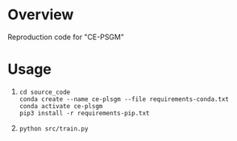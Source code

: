 # Overview
Reproduction code for "CE-PSGM"

# Usage
1. ```
   cd source_code
   conda create --name ce-plsgm --file requirements-conda.txt
   conda activate ce-plsgm
   pip3 install -r requirements-pip.txt
   ```
2. `python src/train.py`
